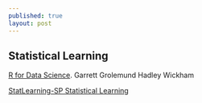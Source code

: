 ```yaml
---
published: true
layout: post
---
```

## Statistical Learning

[R for Data Science](http://r4ds.had.co.nz/introduction.html).
Garrett Grolemund
Hadley Wickham


[StatLearning-SP Statistical Learning](https://lagunita.stanford.edu/courses/HumanitiesSciences/StatLearning/Winter2016/info)
